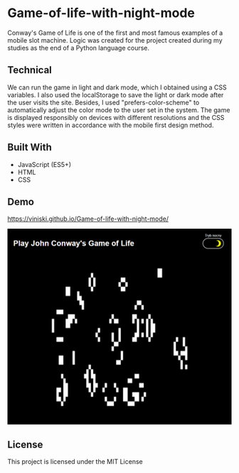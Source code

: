 ﻿# **Game-of-life-with-night-mode**
Conway's Game of Life is one of the first and most famous examples of a mobile slot machine. Logic was created for the project created during my studies as the end of a Python language course. 

## Technical
We can run the game in light and dark mode, which I obtained using a CSS variables. I also used the localStorage to save the light or dark mode after the user visits the site. Besides, I used "prefers-color-scheme" to automatically adjust the color mode to the user set in the system. The game is displayed responsibly on devices with different resolutions and the CSS styles were written in accordance with the mobile first design method.

## Built With
* JavaScript (ES5+)
* HTML
* CSS

## Demo
https://viniski.github.io/Game-of-life-with-night-mode/

![](gameOfLife.png)

## License
This project is licensed under the MIT License
